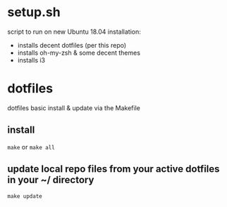 # setup.sh
script to run on new Ubuntu 18.04 installation:
  - installs decent dotfiles (per this repo)
  - installs oh-my-zsh & some decent themes
  - installs i3

# dotfiles
dotfiles basic install & update via the Makefile

## install
`make` or `make all`

## update local repo files from your active dotfiles in your ~/ directory
`make update`

